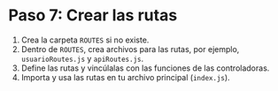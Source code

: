 # Paso 7: Crear las rutas

1. Crea la carpeta `ROUTES` si no existe.
2. Dentro de `ROUTES`, crea archivos para las rutas, por ejemplo, `usuarioRoutes.js` y `apiRoutes.js`.
3. Define las rutas y vincúlalas con las funciones de las controladoras.
4. Importa y usa las rutas en tu archivo principal (`index.js`).
